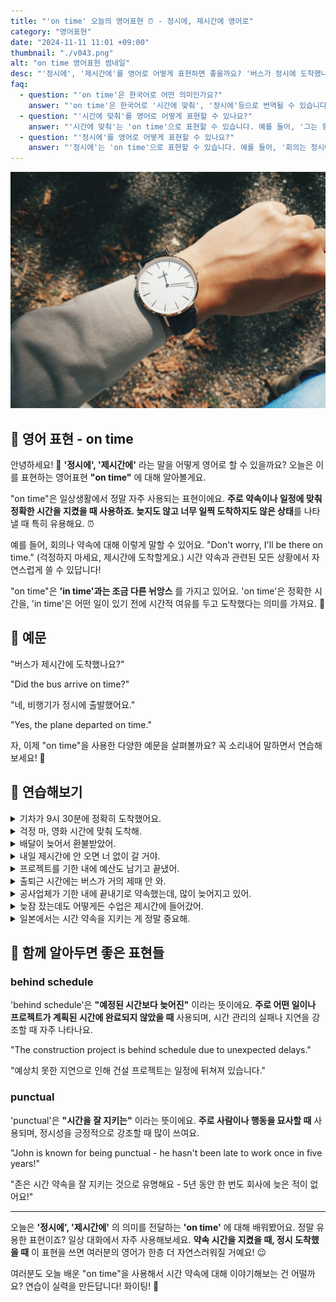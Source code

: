 ```yaml
---
title: "'on time' 오늘의 영어표현 ⏰ - 정시에, 제시간에 영어로"
category: "영어표현"
date: "2024-11-11 11:01 +09:00"
thumbnail: "./v043.png"
alt: "on time 영어표현 썸네일"
desc: "'정시에', '제시간에'를 영어로 어떻게 표현하면 좋을까요? '버스가 정시에 도착했나요?', '비행기가 제시간에 출발했어요.' 등을 영어로 표현하는 법을 배워봅시다. 다양한 예문을 통해서 연습하고 본인의 표현으로 만들어 보세요."
faq:
  - question: "'on time'은 한국어로 어떤 의미인가요?"
    answer: "'on time'은 한국어로 '시간에 맞춰', '정시에'등으로 번역될 수 있습니다. 어떤 일이 예정된 시간에 맞춰 이루어질 때 사용됩니다."
  - question: "'시간에 맞춰'를 영어로 어떻게 표현할 수 있나요?"
    answer: "'시간에 맞춰'는 'on time'으로 표현할 수 있습니다. 예를 들어, '그는 항상 시간에 맞춰 도착해'는 'He always arrives on time'로 말할 수 있습니다."
  - question: "'정시에'를 영어로 어떻게 표현할 수 있나요?"
    answer: "'정시에'는 'on time'으로 표현할 수 있습니다. 예를 들어, '회의는 정시에 시작될 거야'는 'The meeting will start on time'으로 말할 수 있습니다."
---
```


![둥근 손목시계](./v043-1.jpg)

## 🌟 영어 표현 - on time

안녕하세요! 👋 **'정시에', '제시간에'** 라는 말을 어떻게 영어로 할 수 있을까요? 오늘은 이를 표현하는 영어표현 **"on time"** 에 대해 알아볼게요.

"on time"은 일상생활에서 정말 자주 사용되는 표현이에요. **주로 약속이나 일정에 맞춰 정확한 시간을 지켰을 때 사용하죠. 늦지도 않고 너무 일찍 도착하지도 않은 상태**를 나타낼 때 특히 유용해요. ⏰

예를 들어, 회의나 약속에 대해 이렇게 말할 수 있어요. "Don't worry, I'll be there on time." (걱정하지 마세요, 제시간에 도착할게요.) 시간 약속과 관련된 모든 상황에서 자연스럽게 쓸 수 있답니다!

"on time"은 **'in time'과는 조금 다른 뉘앙스** 를 가지고 있어요. 'on time'은 정확한 시간을, 'in time'은 어떤 일이 있기 전에 시간적 여유를 두고 도착했다는 의미를 가져요. 🎯

<script async src="https://pagead2.googlesyndication.com/pagead/js/adsbygoogle.js?client=ca-pub-1465612013356152"
     crossorigin="anonymous"></script>
<!-- engple-horizontal-ad -->

<div 
  data-inline-banner="🎉 새해에는 스픽 AI와 함께 영어 공부하자" 
  data-inline-banner-subtext="설날 특별 할인으로 60%할인 + 추가 7만원 할인! (~2/3)" 
  data-inline-banner-link="https://app.usespeak.com/kr-ko/sale/kr-affiliate-special/?ref=engple-inline"
  data-inline-banner-caption="해당 링크를 통해 구매시 일정액의 수수료를 지급받습니다.">
</div>

## 📖 예문

"버스가 제시간에 도착했나요?"

"Did the bus arrive on time?"

"네, 비행기가 정시에 출발했어요."

"Yes, the plane departed on time."

자, 이제 "on time"을 사용한 다양한 예문을 살펴볼까요? 꼭 소리내어 말하면서 연습해보세요! 🚀

## 💬 연습해보기

<details>
<summary>기차가 9시 30분에 정확히 도착했어요.</summary>
<span>The train arrived right on time at 9:30.</span>
</details>

<details>
<summary>걱정 마, 영화 시간에 맞춰 도착해.</summary>
<span>Don't worry, we're on time for the movie.</span>
</details>

<details>
<summary>배달이 늦어서 환불받았어.</summary>
<span>The delivery wasn't on time, so I got a refund.</span>
</details>

<details>
<summary>내일 제시간에 안 오면 너 없이 갈 거야.</summary>
<span>If you're not on time tomorrow, we're leaving without you.</span>
</details>

<details>
<summary>프로젝트를 기한 내에 예산도 남기고 끝냈어.</summary>
<span>The project was completed on time and under budget.</span>
</details>

<details>
<summary>출퇴근 시간에는 버스가 거의 제때 안 와.</summary>
<span>The bus is rarely on time during rush hour.</span>
</details>

<details>
<summary>공사업체가 기한 내에 끝내기로 약속했는데, 많이 늦어지고 있어.</summary>
<span>The contractor promised to finish on time, but they're way behind schedule.</span>
</details>

<details>
<summary>늦잠 잤는데도 어떻게든 수업은 제시간에 들어갔어.</summary>
<span>I woke up late but <a href="/blog/vocab-1/047.somehow/">somehow</a> <a href="/blog/in-english/244.make-it/">made it</a> to class on time.</span>
</details>

<details>
<summary>일본에서는 시간 약속을 지키는 게 정말 중요해.</summary>
<span>Being on time is super important in Japanese culture.</span>
</details>

## 🤝 함께 알아두면 좋은 표현들

### behind schedule

'behind schedule'은 **"예정된 시간보다 늦어진"** 이라는 뜻이에요. **주로 어떤 일이나 프로젝트가 계획된 시간에 완료되지 않았을 때** 사용되며, 시간 관리의 실패나 지연을 강조할 때 자주 나타나요.

"The construction project is behind schedule due to unexpected delays."

"예상치 못한 지연으로 인해 건설 프로젝트는 일정에 뒤쳐져 있습니다."

### punctual

'punctual'은 **"시간을 잘 지키는"** 이라는 뜻이에요. **주로 사람이나 행동을 묘사할 때** 사용되며, 정시성을 긍정적으로 강조할 때 많이 쓰여요.

"John is known for being punctual - he hasn't been late to work once in five years!"

"존은 시간 약속을 잘 지키는 것으로 유명해요 - 5년 동안 한 번도 회사에 늦은 적이 없어요!"

---

오늘은 **'정시에', '제시간에'** 의 의미를 전달하는 **'on time'** 에 대해 배워봤어요. 정말 유용한 표현이죠? 일상 대화에서 자주 사용해보세요. **약속 시간을 지켰을 때, 정시 도착했을 때** 이 표현을 쓰면 여러분의 영어가 한층 더 자연스러워질 거예요! 😉

여러분도 오늘 배운 "on time"을 사용해서 시간 약속에 대해 이야기해보는 건 어떨까요? 연습이 실력을 만든답니다! 화이팅! 💪
